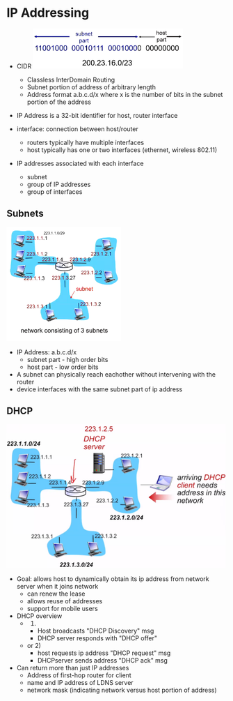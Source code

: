 # IP Addressing

- CIDR
![alt text](../img/5/cidr.png)
  - Classless InterDomain Routing
  - Subnet portion of address of arbitrary length
  - Address format a.b.c.d/x where x is the number of bits in the subnet portion of the address

- IP Address is a 32-bit identifier for host, router interface
- interface: connection between host/router
  - routers typically have multiple interfaces
  - host typically has one or two interfaces (ethernet, wireless 802.11)
- IP addresses associated with each interface
  - subnet
  - group of IP addresses
  - group of interfaces

## Subnets

![alt text](../img/4/subnet.png)

- IP Address: a.b.c.d/x
  - subnet part - high order bits
  - host part - low order bits
- A subnet can physically reach eachother without intervening with the router
- device interfaces with the same subnet part of ip address

## DHCP

![alt text](../img/4/dhcp.png)

- Goal: allows host to dynamically obtain its ip address from network server when it joins network
  - can renew the lease
  - allows reuse of addresses
  - support for mobile users
- DHCP overview
  - 1)
    - Host broadcasts "DHCP Discovery" msg
    - DHCP server responds with "DHCP offer"
  - or 2)
    - host requests ip address "DHCP request" msg
    - DHCPserver sends address "DHCP ack" msg
- Can return more than just IP addresses
  - Address of first-hop router for client
  - name and IP address of LDNS server
  - network mask (indicating network versus host portion of address)
